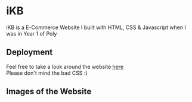 # iKB

iKB is a E-Commerce Website I built with HTML, CSS & Javascript when I was in Year 1 of Poly

## Deployment

Feel free to take a look around the website [here](https://ikb.vercel.app/)<br/>
Please don't mind the bad CSS :)

## Images of the Website
